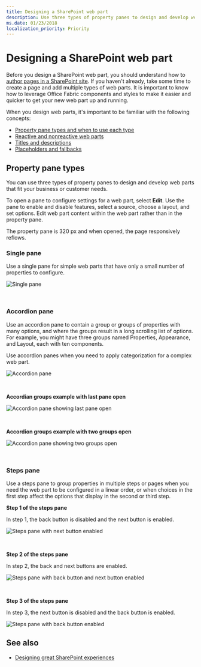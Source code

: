 ```yaml
---
title: Designing a SharePoint web part
description: Use three types of property panes to design and develop web parts that fit your business or customer needs.
ms.date: 01/23/2018
localization_priority: Priority
---
```


# Designing a SharePoint web part

Before you design a SharePoint web part, you should understand how to [author pages in a SharePoint site](authoring-pages.md). If you haven't already, take some time to create a page and add multiple types of web parts. It is important to know how to leverage Office Fabric components and styles to make it easier and quicker to get your new web part up and running.

When you design web parts, it's important to be familiar with the following concepts:

- [Property pane types and when to use each type](#property-pane-types)
- [Reactive and nonreactive web parts](reactive-and-nonreactive-web-parts.md)
- [Titles and descriptions](web-part-titles-and-descriptions.md)
- [Placeholders and fallbacks](placeholders-and-fallbacks.md)


## Property pane types

You can use three types of property panes to design and develop web parts that fit your business or customer needs.

To open a pane to configure settings for a web part, select **Edit**. Use the pane to enable and disable features, select a source, choose a layout, and set options. Edit web part content within the web part rather than in the property pane.

The property pane is 320 px and when opened, the page responsively reflows.

### Single pane

Use a single pane for simple web parts that have only a small number of properties to configure.

![Single pane](../images/design-web-part-single.png)

<br/>

### Accordion pane

Use an accordion pane to contain a group or groups of properties with many options, and where the groups result in a long scrolling list of options. For example, you might have three groups named Properties, Appearance, and Layout, each with ten components.

Use accordion panes when you need to apply categorization for a complex web part.

![Accordion pane](../images/design-web-part-accordion-group.png)

<br/>

**Accordian groups example with last pane open**

![Accordion pane showing last pane open](../images/design-web-part-accordion-last-open.png)

<br/>

**Accordion groups example with two groups open**

![Accordion pane showing two groups open](../images/design-web-part-accordion-two-open.png)

<br/>

### Steps pane

Use a steps pane to group properties in multiple steps or pages when you need the web part to be configured in a linear order, or when choices in the first step affect the options that display in the second or third step. 

**Step 1 of the steps pane**

In step 1, the back button is disabled and the next button is enabled.

![Steps pane with next button enabled](../images/design-web-part-steps-pane-01.png)

<br/>

**Step 2 of the steps pane** 

In step 2, the back and next buttons are enabled.

![Steps pane with back button and next button enabled](../images/design-web-part-steps-pane-02.png)

<br/>

**Step 3 of the steps pane** 

In step 3, the next button is disabled and the back button is enabled.

![Steps pane with back button enabled](../images/design-web-part-steps-pane-03.png)


## See also

- [Designing great SharePoint experiences](design-guidance-overview.md)


